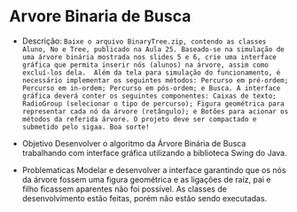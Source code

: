 # Arvore Binaria de Busca

 * Descrição: 
```Baixe o arquivo BinaryTree.zip, contendo as classes Aluno, No e Tree, publicado na Aula 25. Baseado-se na simulação de uma árvore binária mostrada nos slides 5 e 6, crie uma interface gráfica que permita inserir nós (alunos) na árvore, assim como excluí-los dela.  Além da tela para simulação do funcionamento, é necessário implementar os seguintes métodos: Percurso em pré-ordem; Percurso em in-ordem; Percurso em pós-ordem; e Busca. A interface gráfica deverá conter os seguintes componentes: Caixas de texto; RadioGroup (selecionar o tipo de percurso); Figura geométrica para representar cada nó da árvore (retângulo); e Botões para acionar os métodos da referida árvore. O projeto deve ser compactado e submetido pelo sigaa. Boa sorte!```


 * Objetivo
Desenvolver o algoritmo da Árvore Binária de Busca trabalhando com interface gráfica utilizando a biblioteca Swing do Java.

 * Problematicas
Modelar e desenvolver a interface garantindo que os nós da árvore fossem uma figura geométrica e as ligações de raíz, pai e filho ficassem aparentes não foi possível. As classes de desenvolvimento estão feitas, porém não estão sendo executadas.

